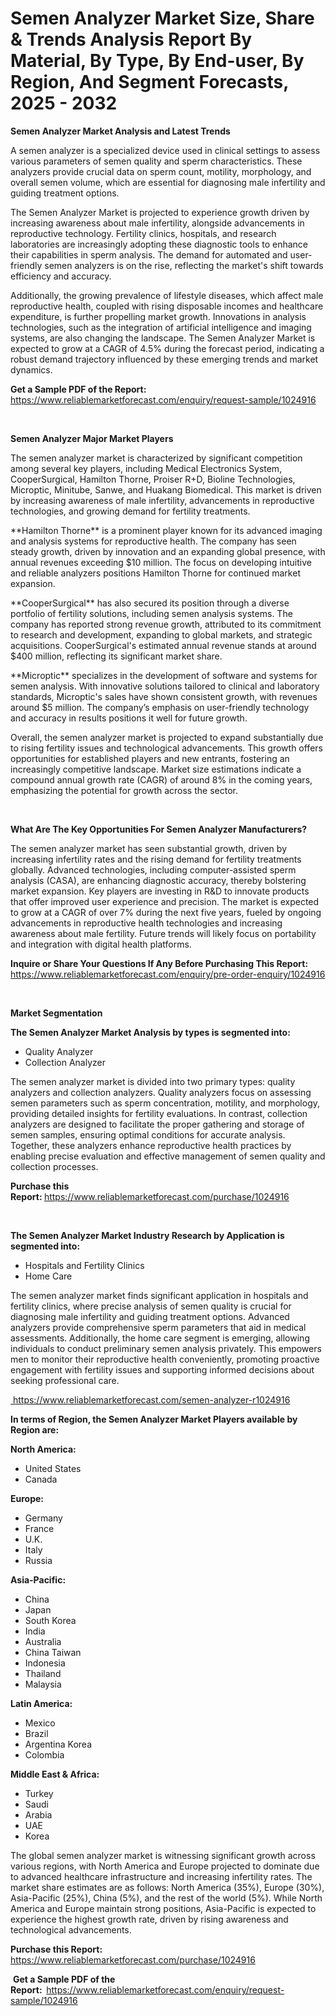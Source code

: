 <p><h1>Semen Analyzer Market Size, Share & Trends Analysis Report By Material, By Type, By End-user, By Region, And Segment Forecasts, 2025 - 2032</h1></p><p><strong>Semen Analyzer Market Analysis and Latest Trends</strong></p>
<p><p>A semen analyzer is a specialized device used in clinical settings to assess various parameters of semen quality and sperm characteristics. These analyzers provide crucial data on sperm count, motility, morphology, and overall semen volume, which are essential for diagnosing male infertility and guiding treatment options.</p><p>The Semen Analyzer Market is projected to experience growth driven by increasing awareness about male infertility, alongside advancements in reproductive technology. Fertility clinics, hospitals, and research laboratories are increasingly adopting these diagnostic tools to enhance their capabilities in sperm analysis. The demand for automated and user-friendly semen analyzers is on the rise, reflecting the market's shift towards efficiency and accuracy.</p><p>Additionally, the growing prevalence of lifestyle diseases, which affect male reproductive health, coupled with rising disposable incomes and healthcare expenditure, is further propelling market growth. Innovations in analysis technologies, such as the integration of artificial intelligence and imaging systems, are also changing the landscape. The Semen Analyzer Market is expected to grow at a CAGR of 4.5% during the forecast period, indicating a robust demand trajectory influenced by these emerging trends and market dynamics.</p></p>
<p><strong>Get a Sample PDF of the Report:&nbsp;</strong> <a href="https://www.reliablemarketforecast.com/enquiry/request-sample/1024916?utm_campaign=1167&utm_medium=2&utm_source=Github&utm_content=ia&utm_term=18042025&utm_id=semen-analyzer">https://www.reliablemarketforecast.com/enquiry/request-sample/1024916</a></p>
<p>&nbsp;</p>
<p><strong>Semen Analyzer Major Market Players</strong></p>
<p><p>The semen analyzer market is characterized by significant competition among several key players, including Medical Electronics System, CooperSurgical, Hamilton Thorne, Proiser R+D, Bioline Technologies, Microptic, Minitube, Sanwe, and Huakang Biomedical. This market is driven by increasing awareness of male infertility, advancements in reproductive technologies, and growing demand for fertility treatments.</p><p>**Hamilton Thorne** is a prominent player known for its advanced imaging and analysis systems for reproductive health. The company has seen steady growth, driven by innovation and an expanding global presence, with annual revenues exceeding $10 million. The focus on developing intuitive and reliable analyzers positions Hamilton Thorne for continued market expansion.</p><p>**CooperSurgical** has also secured its position through a diverse portfolio of fertility solutions, including semen analysis systems. The company has reported strong revenue growth, attributed to its commitment to research and development, expanding to global markets, and strategic acquisitions. CooperSurgical's estimated annual revenue stands at around $400 million, reflecting its significant market share.</p><p>**Microptic** specializes in the development of software and systems for semen analysis. With innovative solutions tailored to clinical and laboratory standards, Microptic's sales have shown consistent growth, with revenues around $5 million. The company’s emphasis on user-friendly technology and accuracy in results positions it well for future growth.</p><p>Overall, the semen analyzer market is projected to expand substantially due to rising fertility issues and technological advancements. This growth offers opportunities for established players and new entrants, fostering an increasingly competitive landscape. Market size estimations indicate a compound annual growth rate (CAGR) of around 8% in the coming years, emphasizing the potential for growth across the sector.</p></p>
<p>&nbsp;</p>
<p><strong>What Are The Key Opportunities For Semen Analyzer Manufacturers?</strong></p>
<p><p>The semen analyzer market has seen substantial growth, driven by increasing infertility rates and the rising demand for fertility treatments globally. Advanced technologies, including computer-assisted sperm analysis (CASA), are enhancing diagnostic accuracy, thereby bolstering market expansion. Key players are investing in R&D to innovate products that offer improved user experience and precision. The market is expected to grow at a CAGR of over 7% during the next five years, fueled by ongoing advancements in reproductive health technologies and increasing awareness about male fertility. Future trends will likely focus on portability and integration with digital health platforms.</p></p>
<p><strong>Inquire or Share Your Questions If Any Before Purchasing This Report:</strong> <a href="https://www.reliablemarketforecast.com/enquiry/pre-order-enquiry/1024916?utm_campaign=1167&utm_medium=2&utm_source=Github&utm_content=ia&utm_term=18042025&utm_id=semen-analyzer">https://www.reliablemarketforecast.com/enquiry/pre-order-enquiry/1024916</a></p>
<p>&nbsp;</p>
<p><strong>Market Segmentation</strong></p>
<p><strong>The Semen Analyzer Market Analysis by types is segmented into:</strong></p>
<p><ul><li>Quality Analyzer</li><li>Collection Analyzer</li></ul></p>
<p><p>The semen analyzer market is divided into two primary types: quality analyzers and collection analyzers. Quality analyzers focus on assessing semen parameters such as sperm concentration, motility, and morphology, providing detailed insights for fertility evaluations. In contrast, collection analyzers are designed to facilitate the proper gathering and storage of semen samples, ensuring optimal conditions for accurate analysis. Together, these analyzers enhance reproductive health practices by enabling precise evaluation and effective management of semen quality and collection processes.</p></p>
<p><strong>Purchase this Report:&nbsp;</strong><a href="https://www.reliablemarketforecast.com/purchase/1024916?utm_campaign=1167&utm_medium=2&utm_source=Github&utm_content=ia&utm_term=18042025&utm_id=semen-analyzer">https://www.reliablemarketforecast.com/purchase/1024916</a></p>
<p>&nbsp;</p>
<p><strong>The Semen Analyzer Market Industry Research by Application is segmented into:</strong></p>
<p><ul><li>Hospitals and Fertility Clinics</li><li>Home Care</li></ul></p>
<p><p>The semen analyzer market finds significant application in hospitals and fertility clinics, where precise analysis of semen quality is crucial for diagnosing male infertility and guiding treatment options. Advanced analyzers provide comprehensive sperm parameters that aid in medical assessments. Additionally, the home care segment is emerging, allowing individuals to conduct preliminary semen analysis privately. This empowers men to monitor their reproductive health conveniently, promoting proactive engagement with fertility issues and supporting informed decisions about seeking professional care.</p></p>
<p><a href="https://www.reliablemarketforecast.com/semen-analyzer-r1024916?utm_campaign=1167&utm_medium=2&utm_source=Github&utm_content=ia&utm_term=18042025&utm_id=semen-analyzer">&nbsp;https://www.reliablemarketforecast.com/semen-analyzer-r1024916</a></p>
<p><strong>In terms of Region, the Semen Analyzer Market Players available by Region are:</strong></p>
<p>
    <p> <strong> North America: </strong>
        <ul>
            <li>United States</li>
            <li>Canada</li>
        </ul>
        </p> 
    <p> <strong> Europe: </strong>
        <ul>
            <li>Germany</li>
            <li>France</li>
            <li>U.K.</li>
            <li>Italy</li>
            <li>Russia</li>
        </ul>
        </p> 
    <p> <strong> Asia-Pacific: </strong>
        <ul>
            <li>China</li>
            <li>Japan</li>
            <li>South Korea</li>
            <li>India</li>
            <li>Australia</li>
            <li>China Taiwan</li>
            <li>Indonesia</li>
            <li>Thailand</li>
            <li>Malaysia</li>
        </ul>
        </p> 
    <p> <strong> Latin America: </strong>
        <ul>
            <li>Mexico</li>
            <li>Brazil</li>
            <li>Argentina Korea</li>
            <li>Colombia</li>
        </ul>
        </p> 
    <p> <strong> Middle East & Africa: </strong>
        <ul>
            <li>Turkey</li>
            <li>Saudi</li>
            <li>Arabia</li>
            <li>UAE</li>
            <li>Korea</li>
        </ul>
    </p>
    </p>
<p><p>The global semen analyzer market is witnessing significant growth across various regions, with North America and Europe projected to dominate due to advanced healthcare infrastructure and increasing infertility rates. The market share estimates are as follows: North America (35%), Europe (30%), Asia-Pacific (25%), China (5%), and the rest of the world (5%). While North America and Europe maintain strong positions, Asia-Pacific is expected to experience the highest growth rate, driven by rising awareness and technological advancements.</p></p>
<p><strong>Purchase this Report: </strong><a href="https://www.reliablemarketforecast.com/purchase/1024916?utm_campaign=1167&utm_medium=2&utm_source=Github&utm_content=ia&utm_term=18042025&utm_id=semen-analyzer">https://www.reliablemarketforecast.com/purchase/1024916</a></p>
<p>&nbsp;<strong>Get a Sample PDF of the Report:&nbsp;&nbsp;</strong><a href="https://www.reliablemarketforecast.com/enquiry/request-sample/1024916?utm_campaign=1167&utm_medium=2&utm_source=Github&utm_content=ia&utm_term=18042025&utm_id=semen-analyzer">https://www.reliablemarketforecast.com/enquiry/request-sample/1024916</a></p>
<p><strong></strong></p>
<p><p></p><p></p><p></p></p>